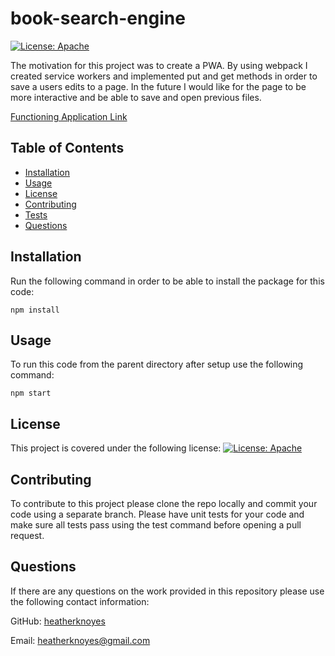 # book-search-engine

[![License: Apache](https://img.shields.io/badge/License-Apache_2.0-blue.svg)](https://opensource.org/licenses/Apache-2.0)

The motivation for this project was to create a PWA. By using webpack I created service workers and implemented put and get methods in order to save a users edits to a page. In the future I would like for the page to be more interactive and be able to save and open previous files.

[Functioning Application Link](https://powerful-journey-60614.herokuapp.com/)

## Table of Contents

- [Installation](#installation)
- [Usage](#usage)
- [License](#license)
- [Contributing](#contributing)
- [Tests](#tests)
- [Questions](#questions)

## Installation

Run the following command in order to be able to install the package for this code:

    npm install

## Usage

To run this code from the parent directory after setup use the following command:

    npm start

## License

This project is covered under the following license: [![License: Apache](https://img.shields.io/badge/License-Apache_2.0-blue.svg)](https://opensource.org/licenses/Apache-2.0)

## Contributing

To contribute to this project please clone the repo locally and commit your code using a separate branch. Please have unit tests for your code and make sure all tests pass using the test command before opening a pull request.

## Questions

If there are any questions on the work provided in this repository please use the following contact information:

GitHub: [heatherknoyes](https://github.com/heatherknoyes)

Email: heatherknoyes@gmail.com
